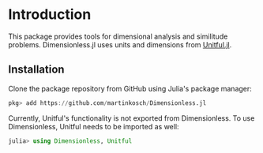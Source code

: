 # Introduction
This package provides tools for dimensional analysis and similitude problems. Dimensionless.jl uses units and dimensions from [Unitful.jl](https://github.com/PainterQubits/Unitful.jl). 

## Installation
Clone the package repository from GitHub using Julia's package manager:
```julia
pkg> add https://github.com/martinkosch/Dimensionless.jl
```

Currently, Unitful's functionality is not exported from Dimensionless. To use Dimensionless, Unitful needs to be imported as well:
```julia
julia> using Dimensionless, Unitful
```
